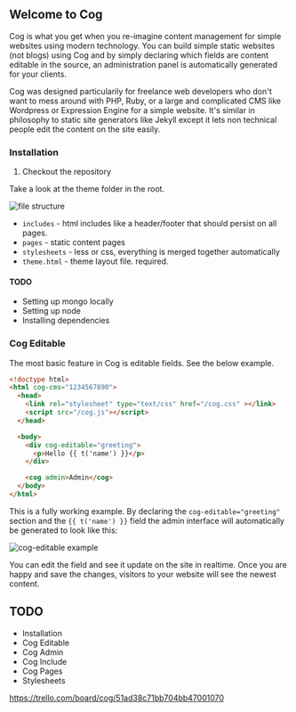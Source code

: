 ## Welcome to Cog

Cog is what you get when you re-imagine content management for simple
websites using modern technology. You can build simple static websites
(not blogs) using Cog and by simply declaring which fields are content
editable in the source, an administration panel is automatically
generated for your clients.

Cog was designed particularily for freelance web developers who don't
want to mess around with PHP, Ruby, or a large and complicated CMS like
Wordpress or Expression Engine for a simple website. It's similar in
philosophy to static site generators like Jekyll except it lets non
technical people edit the content on the site easily.

### Installation

1. Checkout the repository

Take a look at the theme folder in the root.

![file structure](http://f.cl.ly/items/1V2X2J3U0z0P2k2q0C0u/files.png)

* `includes` - html includes like a header/footer that should persist
on all pages.
* `pages` - static content pages
* `stylesheets` - less or css, everything is merged together
automatically
* `theme.html` - theme layout file. required.

#### TODO

* Setting up mongo locally
* Setting up node
* Installing dependencies

### Cog Editable

The most basic feature in Cog is editable fields. See the below example.

```html
<!doctype html>
<html cog-cms="1234567890">
  <head>
    <link rel="stylesheet" type="text/css" href="/cog.css" ></link>
    <script src="/cog.js"></script>
  </head>

  <body>
    <div cog-editable="greeting">
      <p>Hello {{ t('name') }}</p>
    </div>

    <cog admin>Admin</cog>
  </body>
</html>
```

This is a fully working example. By declaring the
`cog-editable="greeting"`
section and the `{{ t('name') }}` field the admin interface
will automatically be generated to look like this:

![cog-editable
example](http://f.cl.ly/items/0w3f3d2o10122n3f1d0o/Screen%20Shot%202013-06-07%20at%2012.40.30%20PM.png)

You can edit the field and see it update on the site in realtime. Once
you are happy and save the changes, visitors to your website will see
the newest content.

## TODO

* Installation
* Cog Editable
* Cog Admin
* Cog Include
* Cog Pages
* Stylesheets

https://trello.com/board/cog/51ad38c71bb704bb47001070
